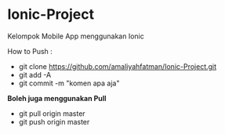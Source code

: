 # Ionic-Project
Kelompok Mobile App menggunakan Ionic

How to Push :

- git clone https://github.com/amaliyahfatman/Ionic-Project.git
- git add -A
- git commit -m "komen apa aja"

<b>Boleh juga menggunakan Pull</b>
- git pull origin master
- git push origin master
